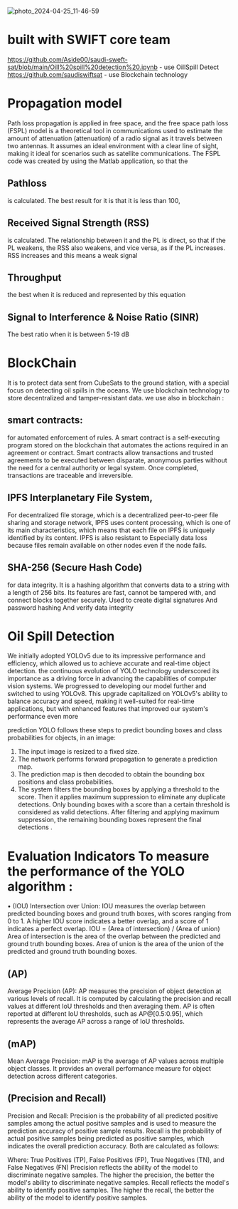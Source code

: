 ![photo_2024-04-25_11-46-59](https://github.com/OhoodH/Update-SWIFT.SAT-Propagation-and-Blockchain/assets/159652185/9f37343e-27e6-4d75-9037-52f55b8877fe)
# built with SWIFT core team 
 https://github.com/Aside00/saudi-sweft-sat/blob/main/Oill%20spill%20detection%20.ipynb - use OillSpill Detect 
 https://github.com/saudiswiftsat - use Blockchain technology 
 

# Propagation model 
Path loss propagation is applied in free space, and the free space path loss (FSPL) model is a theoretical tool in communications used to estimate the amount of attenuation (attenuation) of a radio signal as it travels between two antennas. It assumes an ideal environment with a clear line of sight, making it ideal for scenarios such as satellite communications.
The FSPL code was created by using the Matlab application, so that the 
## Pathloss 
is calculated. The best result for it is that it is less than 100,
## Received Signal Strength (RSS)
is calculated. The relationship between it and the PL is direct, so that if the PL weakens, the RSS also weakens, and vice versa, as if the PL increases. RSS increases and this means a weak signal

## Throughput 
 the best when it is reduced and represented by this equation

## Signal to Interference & Noise Ratio (SINR)
 The best ratio when it is between
  5-19 dB

  # BlockChain 
  It is to protect data sent from CubeSats to the ground station, with a special focus on detecting oil spills in the oceans.
We use blockchain technology to store decentralized and tamper-resistant data.
we use also in blockchain :

  ## smart contracts:
 for automated enforcement of rules. A smart contract is a self-executing program stored on the blockchain that automates the actions required in an agreement or contract. Smart contracts allow transactions and trusted agreements to be executed between disparate, anonymous parties without the need for a central authority or legal system. Once completed, transactions are traceable and irreversible.

## IPFS Interplanetary File System,
For decentralized file storage, which is a decentralized peer-to-peer file sharing and storage network, IPFS uses content processing, which is one of its main characteristics, which means that each file on IPFS is uniquely identified by its content. IPFS is also resistant to Especially data loss because files remain available on other nodes even if the node fails.


  ## SHA-256 (Secure Hash Code) 
  for data integrity. It is a hashing algorithm that converts data to a string with a length of 256 bits. Its features are fast, cannot be tampered with, and connect blocks together securely.
Used to create digital signatures
And password hashing
And verify data integrity

# Oil Spill Detection 
We initially adopted YOLOv5  due to its impressive performance and 
efficiency, which allowed us to achieve accurate and real-time object detection. the continuous evolution of YOLO technology underscored its importance as a driving force in 
advancing the capabilities of computer vision systems. We progressed to 
developing our model further and switched to using YOLOv8. This upgrade capitalized on YOLOv5's 
ability to balance accuracy and speed, making it well-suited for real-time applications, but with enhanced 
features that improved our system's performance even more

prediction  YOLO follows these steps to predict bounding boxes and class 
probabilities for objects, in an image:
1. The input image is resized to a fixed size.
2. The network performs forward propagation to generate a prediction map.
3. The prediction map is then decoded to obtain the bounding box positions and class 
probabilities.
4. The system filters the bounding boxes by applying a threshold to the score. Then it applies 
maximum suppression to eliminate any duplicate detections. Only bounding boxes with a 
score than a certain threshold is considered as valid detections. After filtering and applying 
maximum suppression, the remaining bounding boxes represent the final detections .

# Evaluation Indicators To measure the performance of the YOLO algorithm :
• (IOU)
Intersection over Union: IOU measures the overlap between predicted bounding boxes and ground 
truth boxes, with scores ranging from 0 to 1. A higher IOU score indicates a better overlap, and a 
score of 1 indicates a perfect overlap.
IOU = (Area of intersection) / (Area of union) 
Area of intersection is the area of the overlap between the predicted and ground truth bounding 
boxes. Area of union is the area of the union of the predicted and ground truth bounding boxes.
## (AP)
Average Precision (AP): AP measures the precision of object detection at various levels of recall. 
It is computed by calculating the precision and recall values at different IoU thresholds and then 
averaging them. AP is often reported at different IoU thresholds, such as AP@[0.5:0.95], which 
represents the average AP across a range of IoU thresholds.

## (mAP)
Mean Average Precision: mAP is the average of AP values across multiple object classes. It 
provides an overall performance measure for object detection across different categories. 

## (Precision and Recall)
Precision and Recall: Precision is the probability of all predicted positive samples among the actual 
positive samples and is used to measure the prediction accuracy of positive sample results. Recall 
is the probability of actual positive samples being predicted as positive samples, which indicates 
the overall prediction accuracy. Both are calculated as follows:

Where: True Positives (TP), False Positives (FP), True Negatives (TN), and False Negatives (FN)
Precision reflects the ability of the model to discriminate negative samples. The higher the 
precision, the better the model's ability to discriminate negative samples. Recall reflects the 
model's ability to identify positive samples. The higher the recall, the better the ability of the model 
to identify positive samples.


